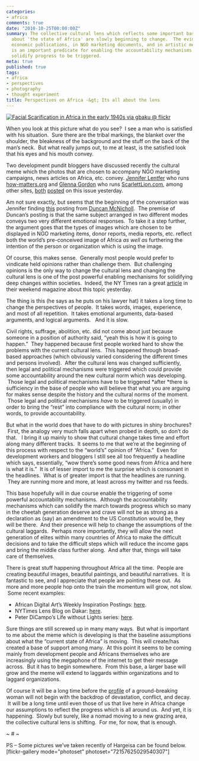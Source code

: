 ```yaml
---
categories:
- africa
comments: true
date: "2010-10-25T00:00:00Z"
summary: The collective cultural lens which reflects some important baseline assumptions
  about 'the state of Africa' are slowly beginning to change.  The evidence is in
  economic publications, in NGO marketing documents, and in artistic memes.  This
  is an important predicate for enabling the accountability mechanisms which will
  solidify progress to be triggered.
meta: true
published: true
tags:
- africa
- perspectives
- photography
- thought experiment
title: Perspectives on Africa -&gt; Its all about the lens
---
```


[![Facial Scarification in Africa in the early 1940s via gbaku @ flickr][2]][2]

When you look at this picture what do you see?  I see a man who is satisfied with his situation.  Sure there are the tribal markings, the blanket over the shoulder, the bleakness of the background and the stuff on the back of the man’s neck.  But what really jumps out, to me at least, is the satisfied look that his eyes and his mouth convey.


Two development pundit bloggers have discussed recently the cultural meme which the photos that are chosen to accompany NGO marketing campaigns, news articles on Africa, etc. convey. [ Jennifer Lentfer][2] who runs [how-matters.org][3] and [Glenna Gordon][4] who runs [ScarlettLion.com][5], among other sites, [both][6] [posted][7] on this issue yesterday.

 [2]: http://www.how-matters.org/about/
 [3]: http://www.how-matters.org/
 [4]: http://glennagordon.com/
 [5]: http://www.scarlettlion.com/
 [6]: http://www.how-matters.org/2010/10/24/pity-pictures-and-poverty/
 [7]: http://www.scarlettlion.com/2010/10/just-how-stereotypical-are-images-of-africa.html

Am not sure exactly, but seems that the beginning of the conversation was Jennifer finding [this][8] posting from [Duncan McNicholl][9].  The premise of Duncan’s posting is that the same subject arranged in two different modes conveys two very different emotional responses.  To take it a step further, the argument goes that the types of images which are chosen to be displayed in NGO marketing items, donor reports, media reports, etc. reflect both the world’s pre-conceived image of Africa *as well as* furthering the intention of the person or organization which is using the image.

 [8]: http://waterwellness.ca/2010/04/28/perspectives-of-poverty/
 [9]: http://waterwellness.ca/about/

Of course, this makes sense.  Generally most people would prefer to vindicate held opinions rather than challenge them.  But challenging opinions is the only way to change the cultural lens and changing the cultural lens is one of the post powerful enabling mechanisms for solidifying deep changes within societies.  Indeed, the NY Times ran a great [article][10] in their weekend magazine about this topic yesterday.

 [10]: http://www.nytimes.com/2010/10/24/magazine/24FOB-Footbinding-t.html?_r=2&partner=rss&emc=rss&pagewanted=all

The thing is this (he says as he puts on his lawyer hat) it takes a long time to change the perspectives of people.  It takes words, images, experience, and most of all repetition.  It takes emotional arguments, data-based arguments, and logical arguments.   And it is slow.

Civil rights, suffrage, abolition, etc. did not come about just because someone in a position of authority said, “yeah this is how it is going to happen.”  They happened because first people worked hard to show the problems with the current cultural lens.  This happened through broad-based approaches (which obviously varied considering the different times and persons involved).  After the cultural lens was changed sufficiently, then legal and political mechanisms were triggered which could provide some accountability around the new cultural norm which was developing.  Those legal and political mechanisms have to be triggered *after *there is sufficiency in the base of people who will believe that what you are arguing for makes sense despite the history and the cultural norms of the moment.  Those legal and political mechanisms *have* to be triggered (usually) in order to bring the “rest” into compliance with the cultural norm; in other words, to provide accountability.

But what in the world does that have to do with pictures in shiny brochures?  First, the analogy very much falls apart when probed in depth, so don’t do that.   I bring it up mainly to show that cultural change takes time and effort along many different tracks.  It seems to me that we’re at the beginning of this process with respect to the “world’s” opinion of “Africa.”  Even for development workers and bloggers I still see all too frequently a headline which says, essentially, “wow there’s some good news from Africa and here is what it is.”  It is of lesser import to me the surprise which is consonant in the headlines.  What is of greater import is that the headlines are running.  They are running more and more, at least across my twitter and rss feeds.

This base hopefully will in due course enable the triggering of some powerful accountability mechanisms.  Although the accountability mechanisms which can solidify the march towards progress which so many in the cheetah generation deserve and crave will not be as strong as a declaration as (say) an amendment to the US Constitution would be, they will be there.  And their presence will help to change the assumptions of the cultural laggards.  Perhaps more importantly, they will allow the next generation of elites within many countries of Africa to make the difficult decisions and to take the difficult steps which will reduce the income gaps and bring the middle class further along.  And after that, things will take care of themselves.

There is great stuff happening throughout Africa all the time.  People are creating beautiful images, beautiful paintings, and beautiful narratives.  It is fantastic to see, and I appreciate that people are pointing these out.  As more and more people hop onto the train the momentum will grow, not slow.  Some recent examples:

*   African Digital Art’s Weekly Inspiration Postings: [here][11].
*   NYTimes Lens Blog on Dakar: [here][12].
*   Peter DiCampo’s Life without Lights series: [here][13].

 [11]: http://www.africandigitalart.com/category/african-weekly-inspiration/
 [12]: http://lens.blogs.nytimes.com/2010/10/07/senegals-changing-urban-landscape/
 [13]: http://www.peterdicampo.com/#/life-without-lights/nightly-life/NIGHTLY_LIFE-1

Sure things are still screwed up in many many ways.  But what is important to me about the meme which is developing is that the baseline assumptions about what the “current state of Africa” is moving.  This will create/has created a base of support among many.  At this point it seems to be coming mainly from development people and Africans themselves who are increasingly using the megaphone of the internet to get their message across.  But it has to begin somewhere.  From this base, a larger base will grow and the meme will extend to laggards within organizations and to laggard organizations.

Of course it will be a long time before the [profile][14] of a ground-breaking woman will not begin with the backdrop of devastation, conflict, and decay.  It will be a long time until even those of us that live here in Africa change our assumptions to reflect the progress which is all around us.  And yet, it is happening.  Slowly but surely, like a nomad moving to a new grazing area, the collective cultural lens is shifting.  For me, for now, that is enough.

 [14]: http://www.nytimes.com/2010/10/24/magazine/24sirleaf-t.html?ref=ellen_johnson_sirleaf

~ # ~

PS – Some pictures we’ve taken recently of Hargeisa can be found below. [flickr-gallery mode="photoset" photoset="72157625029540307"]